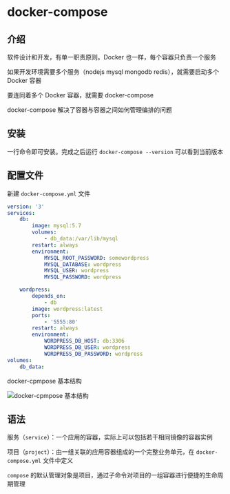 # docker-compose

## 介绍

软件设计和开发，有单一职责原则。Docker 也一样，每个容器只负责一个服务

如果开发环境需要多个服务（nodejs mysql mongodb redis），就需要启动多个 Docker 容器

要连同着多个 Docker 容器，就需要 docker-compose

docker-compose 解决了容器与容器之间如何管理编排的问题

## 安装

一行命令即可安装。完成之后运行 `docker-compose --version` 可以看到当前版本

## 配置文件

新建 `docker-compose.yml` 文件

```yml
version: '3'
services:
    db:
        image: mysql:5.7
        volumes:
            - db_data:/var/lib/mysql
        restart: always
        environment:
            MYSQL_ROOT_PASSWORD: somewordpress
            MYSQL_DATABASE: wordpress
            MYSQL_USER: wordpress
            MYSQL_PASSWORD: wordpress

    wordpress:
        depends_on:
            - db
        image: wordpress:latest
        ports:
            - '5555:80'
        restart: always
        environment:
            WORDPRESS_DB_HOST: db:3306
            WORDPRESS_DB_USER: wordpress
            WORDPRESS_DB_PASSWORD: wordpress
volumes:
    db_data:
```

docker-cpmpose 基本结构

![docker-cpmpose 基本结构](https://i.loli.net/2021/09/13/EpdCZlwPauW5tBU.png)

## 语法

服务（`service`）：一个应用的容器，实际上可以包括若干相同镜像的容器实例

项目（`project`）：由一组关联的应用容器组成的一个完整业务单元，在 `docker-compose.yml` 文件中定义

`compose` 的默认管理对象是项目，通过子命令对项目的一组容器进行便捷的生命周期管理

